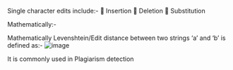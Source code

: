 Single character edits include:-
	Insertion
	Deletion
	Substitution

Mathematically:-

Mathematically Levenshtein/Edit distance between two strings ‘a’ and ‘b’ is defined as:-
![image](https://user-images.githubusercontent.com/74107211/223706604-f013709f-cc80-48a8-8c7e-75e51f686ba9.png)

It is commonly used in Plagiarism detection
